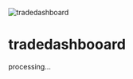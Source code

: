 ![tradedashboard](https://user-images.githubusercontent.com/105569489/197365480-4139eec7-2a20-4445-a4ad-95ce113fcb37.jpg)
# tradedashbooard
processing...
